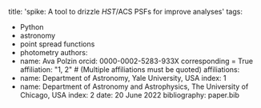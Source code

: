 title: 'spike: A tool to drizzle _HST_/ACS PSFs for improve analyses'
tags:
  - Python
  - astronomy
  - point spread functions
  - photometry
authors:
  - name: Ava Polzin
    orcid: 0000-0002-5283-933X
    corresponding = True
    affiliation: "1, 2" # (Multiple affiliations must be quoted)
affiliations:
 - name: Department of Astronomy, Yale University, USA
   index: 1
 - name: Department of Astronomy and Astrophysics, The University of Chicago, USA
   index: 2
date: 20 June 2022
bibliography: paper.bib

